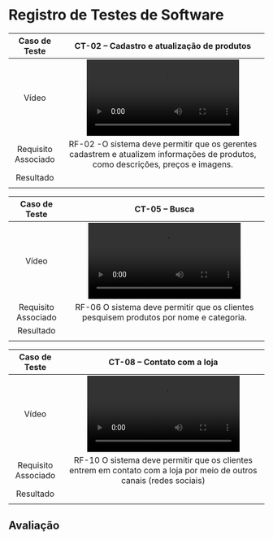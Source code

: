 # Registro de Testes de Software

| **Caso de Teste** 	| **CT-02 – Cadastro e atualização de produtos** 	|
|:---:	|:---:	|
| Vídeo | <video src="videos/CT-02-cadastro-e-atualizacao.mp4"> |
|	Requisito Associado 	| RF-02 -O sistema deve permitir que os gerentes cadastrem e atualizem informações de produtos, como descrições, preços e imagens. |
| Resultado 	|  |
|  	|  	|

| **Caso de Teste** 	| **CT-05 – Busca** 	|
|:---:	|:---:	|
| Vídeo | <video src="videos/CT-05-busca.mp4"> |
|	Requisito Associado 	| RF-06 O sistema deve permitir que os clientes pesquisem produtos por nome e categoria. |
| Resultado 	|  |
|  	|  	|

| **Caso de Teste** 	| **CT-08 – Contato com a loja** 	|
|:---:	|:---:	|
| Vídeo | <video src="videos/CT-08-contato.mp4"> |
|	Requisito Associado 	| RF-10 O sistema deve permitir que os clientes entrem em contato com a loja por meio de outros canais (redes sociais) |
| Resultado 	|  |
|  	|  	|

## Avaliação


